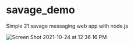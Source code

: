 # savage_demo
Simple 21 savage messaging web app with node.js


![Screen Shot 2021-10-24 at 12 36 16 PM](https://user-images.githubusercontent.com/29158874/138603709-11345c4b-5cbd-43f1-ad22-0a0b91f3dc37.png)
